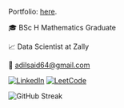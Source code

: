 Portfolio: [here](https://adilsaid64.github.io).

🎓 BSc H Mathematics Graduate

📈 Data Scientist at Zally

📧 adilsaid64@gmail.com

<a href="https://www.linkedin.com/in/adil-s64/" target="_blank"><img src="https://img.shields.io/badge/LinkedIn-%230077B5.svg?&style=flat-square&logo=linkedin&logoColor=white" alt="LinkedIn"></a>
[![LeetCode](https://img.shields.io/badge/LeetCode-%23FFA116.svg?&style=flat-square&logo=leetcode&logoColor=white)](https://leetcode.com/adilsaid64/) 

![GitHub Streak](https://github-readme-streak-stats.herokuapp.com/?user=adilsaid64)
